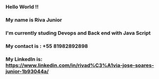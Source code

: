 ### Hello World !!
### My name is Riva Junior
### I'm  currently studing Devops and  Back end with Java Script
### My contact is : +55 81982892898
### My LinkedIn is: https://www.linkedin.com/in/rivad%C3%A1via-jose-soares-junior-1b93044a/
